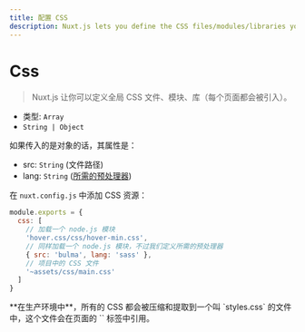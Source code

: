 ```yaml
---
title: 配置 CSS
description: Nuxt.js lets you define the CSS files/modules/libraries you want to set globally (included in every pages).
---
```


# Css

> Nuxt.js 让你可以定义全局 CSS 文件、模块、库（每个页面都会被引入）。

- 类型: `Array`
 - `String | Object`

如果传入的是对象的话，其属性是：
- src: `String` (文件路径)
- lang: `String` ([所需的预处理器](/guide/pages#using-pre-processors))

在 `nuxt.config.js` 中添加 CSS 资源：

```js
module.exports = {
  css: [
    // 加载一个 node.js 模块
    'hover.css/css/hover-min.css',
    // 同样加载一个 node.js 模块，不过我们定义所需的预处理器
    { src: 'bulma', lang: 'sass' },
    // 项目中的 CSS 文件
    '~assets/css/main.css'
  ]
}
```

<p class="Alert">**在生产环境中**，所有的 CSS 都会被压缩和提取到一个叫 `styles.css` 的文件中，这个文件会在页面的 `<head>` 标签中引用。</p>
